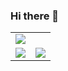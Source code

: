 ### Hi there 👋

<table>
  <tbody>
    <tr>
      <td colspan="2">
        <img src="https://hits.seeyoufarm.com/api/count/incr/badge.svg?url=https%3A%2F%2Fgithub.com%2Fnonoll">
      </td>
    </tr>
    <tr>
      <td><img src="https://github-readme-stats.vercel.app/api/top-langs/?username=nonoll&hide_langs_below=1"></td>
      <td><img src="https://github-readme-stats.vercel.app/api?username=nonoll&show_icons=true"></td>
    </tr>
  </tbody>
</table>

<!--
**nonoll/nonoll** is a ✨ _special_ ✨ repository because its `README.md` (this file) appears on your GitHub profile.

Here are some ideas to get you started:

- 🔭 I’m currently working on ...
- 🌱 I’m currently learning ...
- 👯 I’m looking to collaborate on ...
- 🤔 I’m looking for help with ...
- 💬 Ask me about ...
- 📫 How to reach me: ...
- 😄 Pronouns: ...
- ⚡ Fun fact: ...
-->
